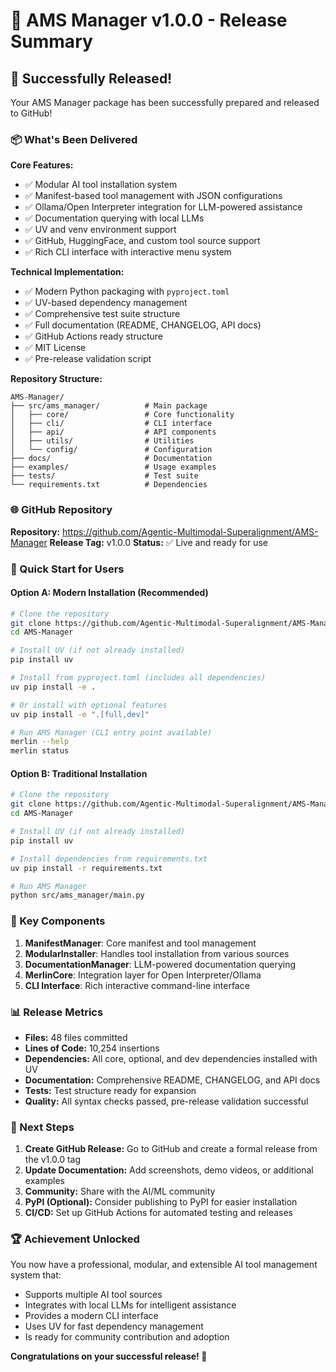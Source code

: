 # 🚀 AMS Manager v1.0.0 - Release Summary

## 🎉 Successfully Released!

Your AMS Manager package has been successfully prepared and released to GitHub! 

### 📦 What's Been Delivered

**Core Features:**
- ✅ Modular AI tool installation system
- ✅ Manifest-based tool management with JSON configurations
- ✅ Ollama/Open Interpreter integration for LLM-powered assistance
- ✅ Documentation querying with local LLMs
- ✅ UV and venv environment support
- ✅ GitHub, HuggingFace, and custom tool source support
- ✅ Rich CLI interface with interactive menu system

**Technical Implementation:**
- ✅ Modern Python packaging with `pyproject.toml`
- ✅ UV-based dependency management
- ✅ Comprehensive test suite structure
- ✅ Full documentation (README, CHANGELOG, API docs)
- ✅ GitHub Actions ready structure
- ✅ MIT License
- ✅ Pre-release validation script

**Repository Structure:**
```
AMS-Manager/
├── src/ams_manager/          # Main package
│   ├── core/                 # Core functionality
│   ├── cli/                  # CLI interface
│   ├── api/                  # API components
│   ├── utils/                # Utilities
│   └── config/               # Configuration
├── docs/                     # Documentation
├── examples/                 # Usage examples
├── tests/                    # Test suite
└── requirements.txt          # Dependencies
```

### 🌐 GitHub Repository

**Repository:** https://github.com/Agentic-Multimodal-Superalignment/AMS-Manager
**Release Tag:** v1.0.0
**Status:** ✅ Live and ready for use

### 🚀 Quick Start for Users

#### Option A: Modern Installation (Recommended)
```bash
# Clone the repository
git clone https://github.com/Agentic-Multimodal-Superalignment/AMS-Manager.git
cd AMS-Manager

# Install UV (if not already installed)
pip install uv

# Install from pyproject.toml (includes all dependencies)
uv pip install -e .

# Or install with optional features
uv pip install -e ".[full,dev]"

# Run AMS Manager (CLI entry point available)
merlin --help
merlin status
```

#### Option B: Traditional Installation
```bash
# Clone the repository
git clone https://github.com/Agentic-Multimodal-Superalignment/AMS-Manager.git
cd AMS-Manager

# Install UV (if not already installed)
pip install uv

# Install dependencies from requirements.txt
uv pip install -r requirements.txt

# Run AMS Manager
python src/ams_manager/main.py
```

### 🔧 Key Components

1. **ManifestManager**: Core manifest and tool management
2. **ModularInstaller**: Handles tool installation from various sources
3. **DocumentationManager**: LLM-powered documentation querying
4. **MerlinCore**: Integration layer for Open Interpreter/Ollama
5. **CLI Interface**: Rich interactive command-line interface

### 📊 Release Metrics

- **Files:** 48 files committed
- **Lines of Code:** 10,254 insertions
- **Dependencies:** All core, optional, and dev dependencies installed with UV
- **Documentation:** Comprehensive README, CHANGELOG, and API docs
- **Tests:** Test structure ready for expansion
- **Quality:** All syntax checks passed, pre-release validation successful

### 🎯 Next Steps

1. **Create GitHub Release:** Go to GitHub and create a formal release from the v1.0.0 tag
2. **Update Documentation:** Add screenshots, demo videos, or additional examples
3. **Community:** Share with the AI/ML community
4. **PyPI (Optional):** Consider publishing to PyPI for easier installation
5. **CI/CD:** Set up GitHub Actions for automated testing and releases

### 🏆 Achievement Unlocked

You now have a professional, modular, and extensible AI tool management system that:
- Supports multiple AI tool sources
- Integrates with local LLMs for intelligent assistance
- Provides a modern CLI interface
- Uses UV for fast dependency management
- Is ready for community contribution and adoption

**Congratulations on your successful release! 🎉**
